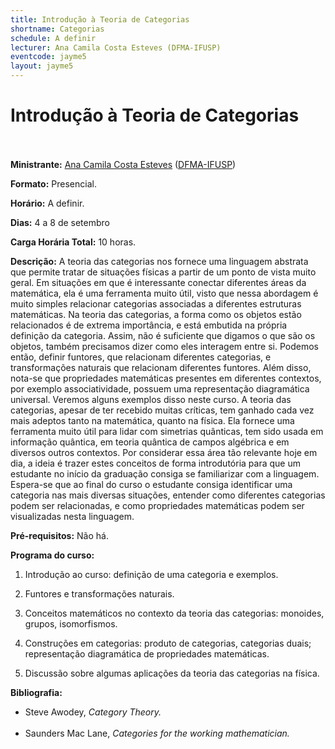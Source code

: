 ```yaml
---
title: Introdução à Teoria de Categorias
shortname: Categorias
schedule: A definir
lecturer: Ana Camila Costa Esteves (DFMA-IFUSP)
eventcode: jayme5
layout: jayme5
---
```

# Introdução à Teoria de Categorias <br><br>

**Ministrante:** [Ana Camila Costa Esteves](http://lattes.cnpq.br/1385770278771708) ([DFMA-IFUSP](https://portal.if.usp.br/fma/))

**Formato:** Presencial.

**Horário:** A definir.

**Dias:** 4 a 8 de setembro 

**Carga Horária Total:** 10 horas.

**Descrição:** A teoria das categorias nos fornece uma linguagem abstrata que permite tratar de situações físicas a partir de um ponto de vista muito geral. Em situações em que é interessante conectar diferentes áreas da matemática, ela é uma ferramenta muito útil, visto que nessa abordagem é muito simples relacionar categorias associadas a diferentes estruturas matemáticas. Na teoria das categorias, a forma como os objetos estão relacionados é de extrema importância, e está embutida na própria definição da categoria. Assim, não é suficiente que digamos o que são os objetos, também precisamos dizer como eles interagem entre si. Podemos então, definir funtores, que relacionam diferentes categorias, e transformações naturais que relacionam diferentes funtores. Além disso, nota-se que propriedades matemáticas presentes em diferentes contextos, por exemplo associatividade, possuem uma representação diagramática universal. Veremos alguns exemplos disso neste curso. A teoria das categorias, apesar de ter recebido muitas críticas, tem ganhado cada vez mais adeptos tanto na matemática, quanto na física. Ela fornece uma ferramenta muito útil para lidar com simetrias quânticas, tem sido usada em informação quântica, em teoria quântica de campos algébrica e em diversos outros contextos. Por considerar essa área tão relevante hoje em dia, a ideia é trazer estes conceitos de forma introdutória para que um estudante no início da graduação consiga se familiarizar com a linguagem. Espera-se que ao final do curso o estudante consiga identificar uma categoria nas mais diversas situações, entender como diferentes categorias podem ser relacionadas, e como propriedades matemáticas podem ser visualizadas nesta linguagem.

**Pré-requisitos:** Não há.

**Programa do curso:**

1. Introdução ao curso: definição de uma categoria e exemplos.

2. Funtores e transformações naturais.

3. Conceitos matemáticos no contexto da teoria das categorias: monoides, grupos, isomorfismos.

4. Construções em categorias: produto de categorias, categorias duais; representação diagramática de propriedades matemáticas.

5. Discussão sobre algumas aplicações da teoria das categorias na física.

**Bibliografia:**

<div style="text-align: justify">
 <ul>
  <li> Steve Awodey, <i>Category Theory.</i> </li> <br>
  <li> Saunders Mac Lane, <i>Categories for the working mathematician.</i> </li> <br>
 </ul>
</div>
 
